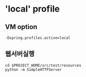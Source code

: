 # 'local' profile

## VM option
```
-Dspring.profiles.active=local
```

## 웹서버실행
```
cd $PROJECT_HOME/src/test/resources
python -m SimpleHTTPServer
```
